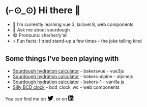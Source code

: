 # (⌐⊙_⊙) Hi there 👋


- 🌱 I’m currently learning vue 3, laravel 8, web components
- 💬 Ask me about sourdough
- 😄 Pronouns: she/her/y'all
- ⚡ Fun facts: I tried stand-up a few times - the joke telling kind

## Some things I've been playing with

- [Sourdough hydration calculator](https://vuecalc.suesucia.com) - bakersvue - vue3js
- [Sourdough hydration calculator](https://calc.suesucia.com) - bakers-alpine - alpinejs
- [Sourdough hydration calculator](https://quirky-liskov-df48af.netlify.app) - bakers-1 - vanilla js
- [Silly BCD clock](https://bcdclock.suesucia.com) - bcd_clock_wc - web components
<!-- Actual text -->

You can find me on [![Twitter][1.2]][1], or on [![LinkedIn][2.2]][2].

<!-- Icons -->

[1.2]: https://raw.githubusercontent.com/goplano/goplano/main/bird.png (twitter icon without padding)
[2.2]: https://raw.githubusercontent.com/goplano/goplano/main/in.png (LinkedIn icon without padding)

<!-- Links to your social media accounts -->

[1]: https://twitter.com/goplano
[2]: https://www.linkedin.com/in/suecarson/

<!--
[![Sue's GitHub stats](https://github-readme-stats.vercel.app/api?username=goplano)](https://github.com/goplano/github-readme-stats)

[![Top Langs](https://github-readme-stats.vercel.app/api/top-langs/?username=goplano)](https://github.com/goplano/github-readme-stats)
-->